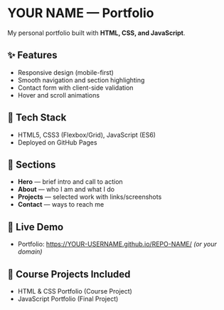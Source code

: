 # YOUR NAME — Portfolio

My personal portfolio built with **HTML, CSS, and JavaScript**.

## ✨ Features
- Responsive design (mobile-first)
- Smooth navigation and section highlighting
- Contact form with client-side validation
- Hover and scroll animations

## 🧰 Tech Stack
- HTML5, CSS3 (Flexbox/Grid), JavaScript (ES6)
- Deployed on GitHub Pages

## 📸 Sections
- **Hero** — brief intro and call to action
- **About** — who I am and what I do
- **Projects** — selected work with links/screenshots
- **Contact** — ways to reach me

## 🚀 Live Demo
- Portfolio: https://YOUR-USERNAME.github.io/REPO-NAME/  *(or your domain)*

## 🧪 Course Projects Included
- HTML & CSS Portfolio (Course Project)
- JavaScript Portfolio (Final Project)

